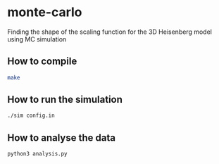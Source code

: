 # monte-carlo
Finding the shape of the scaling function for the 3D Heisenberg model using MC simulation

## How to compile
```bash
make
```

## How to run the simulation
```bash
./sim config.in
```

## How to analyse the data
```bash
python3 analysis.py
```
